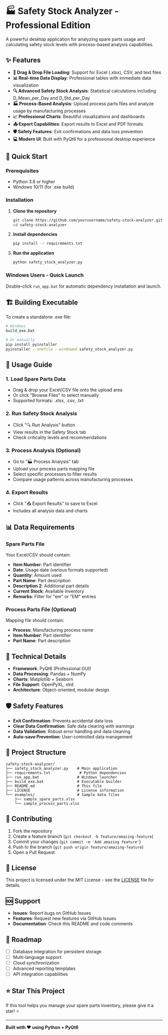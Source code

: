 # 🏭 Safety Stock Analyzer - Professional Edition

A powerful desktop application for analyzing spare parts usage and calculating safety stock levels with process-based analysis capabilities.

## ✨ Features

- **📁 Drag & Drop File Loading**: Support for Excel (.xlsx), CSV, and text files
- **📊 Real-time Data Display**: Professional tables with immediate data visualization
- **🔍 Advanced Safety Stock Analysis**: Statistical calculations including D_Mean_per_Day and D_Std_per_Day
- **🏭 Process-Based Analysis**: Upload process parts files and analyze usage by manufacturing processes
- **📈 Professional Charts**: Beautiful visualizations and dashboards
- **📤 Export Capabilities**: Export results to Excel and PDF formats
- **🛡️ Safety Features**: Exit confirmations and data loss prevention
- **💻 Modern UI**: Built with PyQt6 for a professional desktop experience

## 🚀 Quick Start

### Prerequisites
- Python 3.8 or higher
- Windows 10/11 (for .exe build)

### Installation

1. **Clone the repository**
   ```bash
   git clone https://github.com/yourusername/safety-stock-analyzer.git
   cd safety-stock-analyzer
   ```

2. **Install dependencies**
   ```bash
   pip install -r requirements.txt
   ```

3. **Run the application**
   ```bash
   python safety_stock_analyzer.py
   ```

### Windows Users - Quick Launch
Double-click `run_app.bat` for automatic dependency installation and launch.

## 🏗️ Building Executable

To create a standalone .exe file:

```bash
# Windows
build_exe.bat

# Or manually
pip install pyinstaller
pyinstaller --onefile --windowed safety_stock_analyzer.py
```

## 📖 Usage Guide

### 1. Load Spare Parts Data
- Drag & drop your Excel/CSV file onto the upload area
- Or click "Browse Files" to select manually
- Supported formats: .xlsx, .csv, .txt

### 2. Run Safety Stock Analysis
- Click "🔍 Run Analysis" button
- View results in the Safety Stock tab
- Check criticality levels and recommendations

### 3. Process Analysis (Optional)
- Go to "🏭 Process Analysis" tab
- Upload your process parts mapping file
- Select specific processes to filter results
- Compare usage patterns across manufacturing processes

### 4. Export Results
- Click "📤 Export Results" to save to Excel
- Includes all analysis data and charts

## 📊 Data Requirements

### Spare Parts File
Your Excel/CSV should contain:
- **Item Number**: Part identifier
- **Date**: Usage date (various formats supported)
- **Quantity**: Amount used
- **Part Name**: Part description
- **Description 2**: Additional part details
- **Current Stock**: Available inventory
- **Remarks**: Filter for "em" or "EM" entries

### Process Parts File (Optional)
Mapping file should contain:
- **Process**: Manufacturing process name
- **Item Number**: Part identifier
- **Part Name**: Part description

## 🔧 Technical Details

- **Framework**: PyQt6 (Professional GUI)
- **Data Processing**: Pandas + NumPy
- **Charts**: Matplotlib + Seaborn
- **File Support**: OpenPyXL, xlrd
- **Architecture**: Object-oriented, modular design

## 🛡️ Safety Features

- **Exit Confirmation**: Prevents accidental data loss
- **Clear Data Confirmation**: Safe data clearing with warnings
- **Data Validation**: Robust error handling and data cleaning
- **Auto-save Prevention**: User-controlled data management

## 📁 Project Structure

```
safety-stock-analyzer/
├── safety_stock_analyzer.py    # Main application
├── requirements.txt             # Python dependencies
├── run_app.bat                 # Windows launcher
├── build_exe.bat               # Executable builder
├── README.md                   # This file
├── LICENSE                     # License information
└── examples/                   # Sample data files
    ├── sample_spare_parts.xlsx
    └── sample_process_parts.xlsx
```

## 🤝 Contributing

1. Fork the repository
2. Create a feature branch (`git checkout -b feature/amazing-feature`)
3. Commit your changes (`git commit -m 'Add amazing feature'`)
4. Push to the branch (`git push origin feature/amazing-feature`)
5. Open a Pull Request

## 📝 License

This project is licensed under the MIT License - see the [LICENSE](LICENSE) file for details.

## 🆘 Support

- **Issues**: Report bugs on GitHub Issues
- **Features**: Request new features via GitHub Issues
- **Documentation**: Check this README and code comments

## 🎯 Roadmap

- [ ] Database integration for persistent storage
- [ ] Multi-language support
- [ ] Cloud synchronization
- [ ] Advanced reporting templates
- [ ] API integration capabilities

## ⭐ Star This Project

If this tool helps you manage your spare parts inventory, please give it a star! ⭐

---

**Built with ❤️ using Python + PyQt6**


